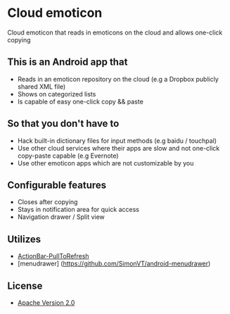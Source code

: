 # Cloud emoticon

Cloud emoticon that reads in emoticons on the cloud and allows one-click copying

## This is an Android app that
* Reads in an emoticon repository on the cloud (e.g a Dropbox publicly shared XML file)
* Shows on categorized lists
* Is capable of easy one-click copy && paste

## So that you don't have to
* Hack built-in dictionary files for input methods (e.g baidu / touchpal)
* Use other cloud services where their apps are slow and not one-click copy-paste capable (e.g Evernote)  
* Use other emoticon apps which are not customizable by you

## Configurable features
* Closes after copying
* Stays in notification area for quick access
* Navigation drawer / Split view

## Utilizes
* [ActionBar-PullToRefresh](https://github.com/chrisbanes/ActionBar-PullToRefresh)
* [menudrawer] (https://github.com/SimonVT/android-menudrawer)

## License
* [Apache Version 2.0](http://www.apache.org/licenses/LICENSE-2.0)

